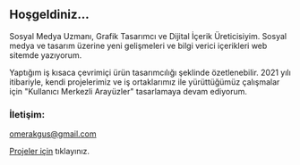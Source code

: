 ## Hoşgeldiniz...

Sosyal Medya Uzmanı, Grafik Tasarımcı ve Dijital İçerik Üreticisiyim. Sosyal medya ve tasarım üzerine yeni gelişmeleri ve bilgi verici içerikleri web sitemde yazıyorum.

Yaptığım iş kısaca çevrimiçi ürün tasarımcılığı şeklinde özetlenebilir. 2021 yılı itibariyle, kendi projelerimiz ve iş ortaklarımız ile yürüttüğümüz çalışmalar için "Kullanıcı Merkezli Arayüzler" tasarlamaya devam ediyorum.

### İletişim:

omerakgus@gmail.com

<a href="https://omerakgus.github.io/projeler">Projeler için</a> tıklayınız.
